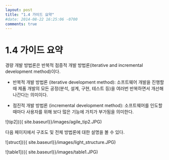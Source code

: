 ```yaml
---
layout: post
title: "1.4 가이드 요약"
#date: 2014-08-22 16:25:06 -0700
comments: true
---
```


1.4 가이드 요약
===============

경량 개발 방법론은 반복적 점증적 개발 방법론(iterative and incremental development method)이다.

  * 반복적 개발 방법론 (iterative development method): 소프트웨어 개발을 진행할 때 제품 개발의 모든 공정(분석, 설계, 구현, 테스트 등)을 여러번 반복하면서 개선해 나간다는 의미이다.

  * 점진적 개발 방법론 (incremental development method): 소프트웨어를 인도할 때마다 사용자를 위해 보다 많은 기능에 가치가 부가됨을 의미한다.

![tip2]({{ site.baseurl}}/images/agile_tip2.JPG)

다음 페이지에서 구조도 및 전체 방법론에 대한 설명을 볼 수 있다.

![struct]({{ site.baseurl}}/images/light_structure.JPG)

![table1]({{ site.baseurl}}/images/table1.JPG)
